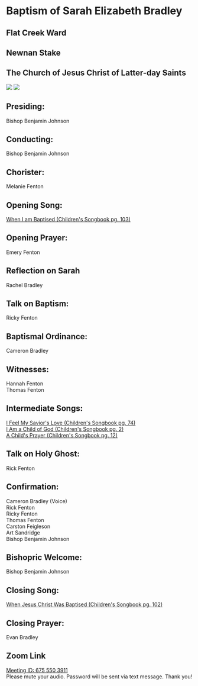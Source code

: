 # Baptism of Sarah Elizabeth Bradley
## Flat Creek Ward
## Newnan Stake
## The Church of Jesus Christ of Latter-day Saints
<img src="https://www.dropbox.com/s/mefqaiszgvfn8l9/Sarah.jpg?raw=1">
<img src="https://www.dropbox.com/s/3nzq3t0zltvg5yl/john_baptizing_jesus_greg_olsen.jpeg?raw=1">

## Presiding:
Bishop Benjamin Johnson

## Conducting:
Bishop Benjamin Johnson

## Chorister:
Melanie Fenton

## Opening Song:
[When I am Baptised (Children's Songbook pg. 103)](https://www.churchofjesuschrist.org/music/library/childrens-songbook/when-i-am-baptized?lang=eng)  

## Opening Prayer:
Emery Fenton

## Reflection on Sarah
Rachel Bradley

## Talk on Baptism:
Ricky Fenton

## Baptismal Ordinance:
Cameron Bradley

## Witnesses:
Hannah Fenton  
Thomas Fenton

## Intermediate Songs:
[I Feel My Savior's Love (Children's Songbook pg. 74)](https://www.churchofjesuschrist.org/music/library/childrens-songbook/i-feel-my-saviors-love?lang=eng)  
[I Am a Child of God (Children's Songbook pg. 2)](https://www.churchofjesuschrist.org/music/library/childrens-songbook/i-am-a-child-of-god?lang=eng)  
[A Child's Prayer (Children's Songbook pg. 12)](https://www.churchofjesuschrist.org/music/library/childrens-songbook/a-childs-prayer?lang=eng)  

## Talk on Holy Ghost:
Rick Fenton

## Confirmation:
Cameron Bradley (Voice)  
Rick Fenton  
Ricky Fenton  
Thomas Fenton  
Carston Feigleson  
Art Sandridge  
Bishop Benjamin Johnson

## Bishopric Welcome:
Bishop Benjamin Johnson

## Closing Song:
[When Jesus Christ Was Baptised (Children's Songbook pg. 102)](https://www.churchofjesuschrist.org/music/library/childrens-songbook/when-jesus-christ-was-baptized?lang=eng)

## Closing Prayer:
Evan Bradley

## Zoom Link
[Meeting ID: 675 550 3911](https://us04web.zoom.us/j/6755503911)  
Please mute your audio.
Password will be sent via text message. Thank you!
